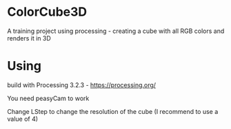 # ColorCube3D
A training project using processing - creating a cube with all RGB colors and renders it in 3D

# Using
build with Processing 3.2.3 - https://processing.org/

You need peasyCam to work

Change LStep to change the resolution of the cube (I recommend to use a value of 4)
